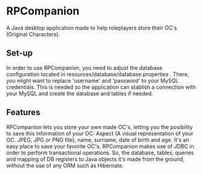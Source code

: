 # RPCompanion
A Java desktop application made to help roleplayers store their OC's (Original Characters).

## Set-up
In order to use RPCompanion, you need to adjust the database configuration located in resources/database/database.properties . There, you might want to replace 'username' and 'password'
to your MySQL credentials. This is needed so the application can stablish a connection with your MySQL and create the database and tables if needed.

## Features
RPCompanion lets you store your own made OC's, letting you the posibility to save this information of your OC: Aspect (A visual representation of your OC. JPEG, JPG or PNG file),
name, surname, date of birth and age.
It's an easy place to save your favorite OC's.
RPCompanion makes use of JDBC in order to perform transactional operations. So, the database, tables, queries and mapping of DB registers to Java objects it's made from the ground,
without the use of any ORM such as Hibernate.
